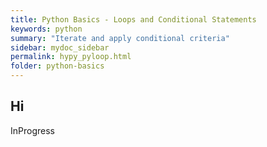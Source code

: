 ```yaml
---
title: Python Basics - Loops and Conditional Statements
keywords: python
summary: "Iterate and apply conditional criteria"
sidebar: mydoc_sidebar
permalink: hypy_pyloop.html
folder: python-basics
---
```


## Hi

InProgress
